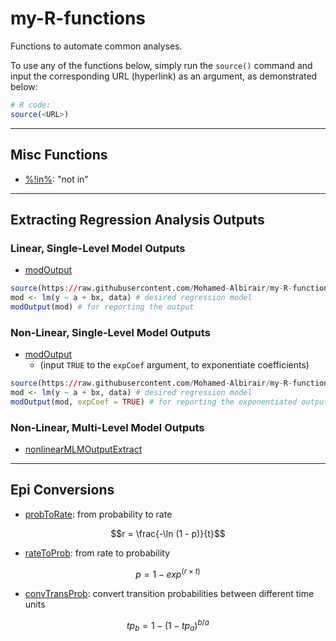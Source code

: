 # my-R-functions
Functions to automate common analyses.

To use any of the functions below, simply run the `source()` command and input the corresponding URL (hyperlink) as an argument, as demonstrated below:

``` r
# R code:
source(<URL>)
```

___

## Misc Functions

  * [%!in%](https://raw.githubusercontent.com/Mohamed-Albirair/my-R-functions/main/notin.R): "not in"
  
___

## Extracting Regression Analysis Outputs

### Linear, Single-Level Model Outputs

  * [modOutput](https://raw.githubusercontent.com/Mohamed-Albirair/my-R-functions/main/modOutput.R)
  
``` r
source(https://raw.githubusercontent.com/Mohamed-Albirair/my-R-functions/main/modOutput.R)
mod <- lm(y ~ a + bx, data) # desired regression model
modOutput(mod) # for reporting the output
```
  
### Non-Linear, Single-Level Model Outputs

  * [modOutput](https://raw.githubusercontent.com/Mohamed-Albirair/my-R-functions/main/modOutput.R)
     - (input `TRUE` to the `expCoef` argument, to exponentiate coefficients)

``` r
source(https://raw.githubusercontent.com/Mohamed-Albirair/my-R-functions/main/modOutput.R)
mod <- lm(y ~ a + bx, data) # desired regression model
modOutput(mod, expCoef = TRUE) # for reporting the exponentiated output
```

### Non-Linear, Multi-Level Model Outputs

  * [nonlinearMLMOutputExtract](https://raw.githubusercontent.com/Mohamed-Albirair/my-R-functions/main/logitMLMOutputExtract.R)

___

## Epi Conversions

  * [probToRate](https://raw.githubusercontent.com/Mohamed-Albirair/my-R-functions/main/probToRate.R): from probability to rate
  
$$r = \frac{-\ln (1 - p)}{t}$$
  
  * [rateToProb](https://raw.githubusercontent.com/Mohamed-Albirair/my-R-functions/main/rateToProb.R): from rate to probability
  
$$p = 1 - exp ^ {(r \times t)}$$
  
  * [convTransProb](https://raw.githubusercontent.com/Mohamed-Albirair/my-R-functions/main/convTransProb.R): convert transition probabilities between different time units
  
$$tp_b = 1 - (1 - tp_a) ^ {b / a}$$
  

